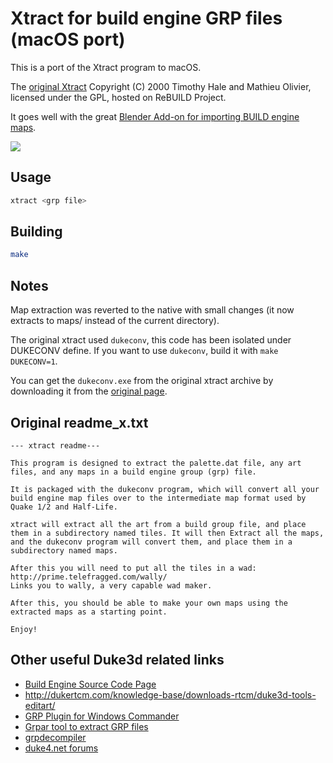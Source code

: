 # Xtract for build engine GRP files (macOS port)

This is a port of the Xtract program to macOS.

The [original Xtract][original] Copyright (C) 2000  Timothy Hale and Mathieu
Olivier, licensed under the GPL, hosted on ReBUILD Project.

It goes well with the great
[Blender Add-on for importing BUILD engine maps][iibm].

[![](https://github.com/jensnt/io_import_build_map/blob/main/images/e1l1.png)][iibm]

## Usage

```sh
xtract <grp file>
```

## Building

```sh
make
```

[original]: https://blood.sourceforge.net/rebuild.php
[iibm]: https://github.com/jensnt/io_import_build_map

## Notes
Map extraction was reverted to the native with small changes (it now extracts
to maps/ instead of the current directory).  

The original xtract used `dukeconv`, this code has been isolated under DUKECONV
define.  If you want to use `dukeconv`, build it with `make DUKECONV=1`.

You can get the `dukeconv.exe` from the original xtract archive by downloading
it from the [original page][original].

## Original readme_x.txt
```
--- xtract readme---

This program is designed to extract the palette.dat file, any art files, and any maps in a build engine group (grp) file.

It is packaged with the dukeconv program, which will convert all your build engine map files over to the intermediate map format used by Quake 1/2 and Half-Life. 

xtract will extract all the art from a build group file, and place them in a subdirectory named tiles. It will then Extract all the maps, and the dukeconv program will convert them, and place them in a subdirectory named maps. 

After this you will need to put all the tiles in a wad:
http://prime.telefragged.com/wally/
Links you to wally, a very capable wad maker.

After this, you should be able to make your own maps using the extracted maps as a starting point. 

Enjoy!
```

## Other useful Duke3d related links
- [Build Engine Source Code Page](http://www.advsys.net/ken/buildsrc/default.htm)
- http://dukertcm.com/knowledge-base/downloads-rtcm/duke3d-tools-editart/
- [GRP Plugin for Windows Commander](https://github.com/creaktive/grp.wcx)
- [Grpar tool to extract GRP files](https://github.com/martymac/grpar)
- [grpdecompiler](https://github.com/PopovEvgeniy/grpdecompiler)
- [duke4.net forums](https://forums.duke4.net/)
